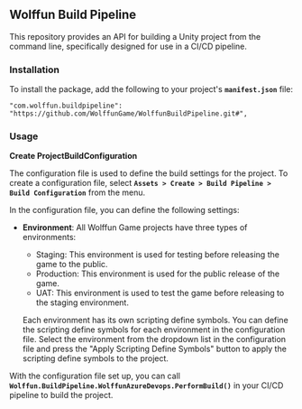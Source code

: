 ## **Wolffun Build Pipeline**

This repository provides an API for building a Unity project from the command line, specifically designed for use in a CI/CD pipeline.

### **Installation**

To install the package, add the following to your project's **`manifest.json`** file:

```
"com.wolffun.buildpipeline": "https://github.com/WolffunGame/WolffunBuildPipeline.git#",

```

### **Usage**

**Create ProjectBuildConfiguration**

The configuration file is used to define the build settings for the project. To create a configuration file, select **`Assets > Create > Build Pipeline > Build Configuration`** from the menu.

In the configuration file, you can define the following settings:

- **Environment**: All Wolffun Game projects have three types of environments:
  - Staging: This environment is used for testing before releasing the game to the public.
  - Production: This environment is used for the public release of the game.
  - UAT: This environment is used to test the game before releasing to the staging environment.

  Each environment has its own scripting define symbols. You can define the scripting define symbols for each environment in the configuration file. Select the environment from the dropdown list in the configuration file and press the "Apply Scripting Define Symbols" button to apply the scripting define symbols to the project.


With the configuration file set up, you can call **`Wolffun.BuildPipeline.WolffunAzureDevops.PerformBuild()`** in your CI/CD pipeline to build the project.